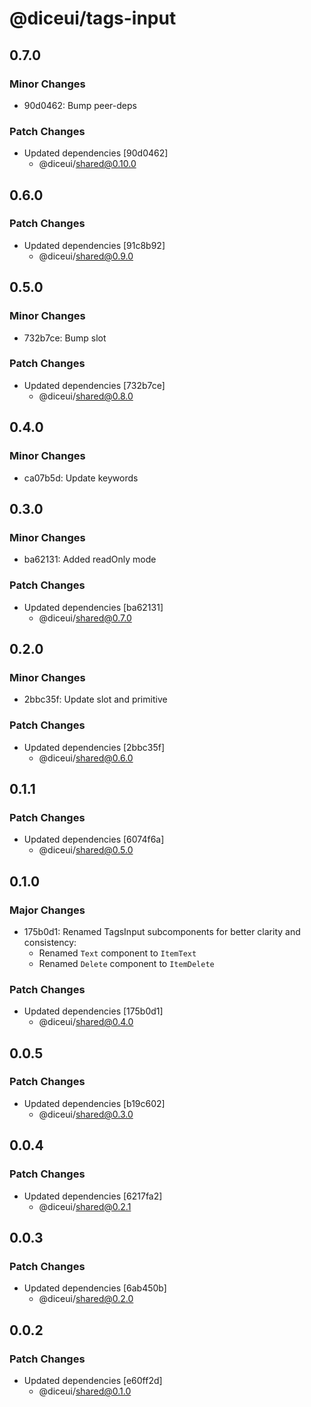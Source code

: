# @diceui/tags-input

## 0.7.0

### Minor Changes

- 90d0462: Bump peer-deps

### Patch Changes

- Updated dependencies [90d0462]
  - @diceui/shared@0.10.0

## 0.6.0

### Patch Changes

- Updated dependencies [91c8b92]
  - @diceui/shared@0.9.0

## 0.5.0

### Minor Changes

- 732b7ce: Bump slot

### Patch Changes

- Updated dependencies [732b7ce]
  - @diceui/shared@0.8.0

## 0.4.0

### Minor Changes

- ca07b5d: Update keywords

## 0.3.0

### Minor Changes

- ba62131: Added readOnly mode

### Patch Changes

- Updated dependencies [ba62131]
  - @diceui/shared@0.7.0

## 0.2.0

### Minor Changes

- 2bbc35f: Update slot and primitive

### Patch Changes

- Updated dependencies [2bbc35f]
  - @diceui/shared@0.6.0

## 0.1.1

### Patch Changes

- Updated dependencies [6074f6a]
  - @diceui/shared@0.5.0

## 0.1.0

### Major Changes

- 175b0d1: Renamed TagsInput subcomponents for better clarity and consistency:
  - Renamed `Text` component to `ItemText`
  - Renamed `Delete` component to `ItemDelete`

### Patch Changes

- Updated dependencies [175b0d1]
  - @diceui/shared@0.4.0

## 0.0.5

### Patch Changes

- Updated dependencies [b19c602]
  - @diceui/shared@0.3.0

## 0.0.4

### Patch Changes

- Updated dependencies [6217fa2]
  - @diceui/shared@0.2.1

## 0.0.3

### Patch Changes

- Updated dependencies [6ab450b]
  - @diceui/shared@0.2.0

## 0.0.2

### Patch Changes

- Updated dependencies [e60ff2d]
  - @diceui/shared@0.1.0
